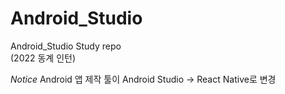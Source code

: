 # Android_Studio
Android_Studio Study repo \
(2022 동계 인턴)
 
 
 *Notice*
 Android 앱 제작 툴이 Android Studio  -> React Native로 변경

